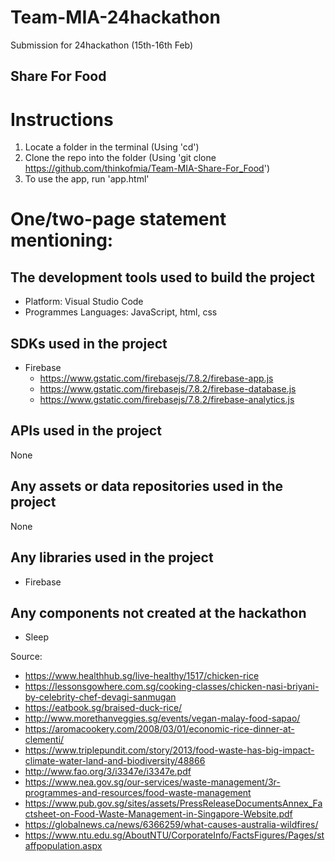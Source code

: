 # Team-MIA-24hackathon
Submission for 24hackathon (15th-16th Feb)

## Share For Food

# Instructions
1) Locate a folder in the terminal (Using 'cd')
2) Clone the repo into the folder (Using 'git clone https://github.com/thinkofmia/Team-MIA-Share-For_Food')
3) To use the app, run 'app.html'

# One/two-page statement mentioning:
## The development tools used to build the project
- Platform: Visual Studio Code
- Programmes Languages: JavaScript, html, css
## SDKs used in the project
- Firebase
    - https://www.gstatic.com/firebasejs/7.8.2/firebase-app.js
    - https://www.gstatic.com/firebasejs/7.8.2/firebase-database.js
    - https://www.gstatic.com/firebasejs/7.8.2/firebase-analytics.js
    
## APIs used in the project
None
## Any assets or data repositories used in the project
None
## Any libraries used in the project
- Firebase
## Any components not created at the hackathon
- Sleep

Source:
- https://www.healthhub.sg/live-healthy/1517/chicken-rice
- https://lessonsgowhere.com.sg/cooking-classes/chicken-nasi-briyani-by-celebrity-chef-devagi-sanmugan
- https://eatbook.sg/braised-duck-rice/
- http://www.morethanveggies.sg/events/vegan-malay-food-sapao/
- https://aromacookery.com/2008/03/01/economic-rice-dinner-at-clementi/
- https://www.triplepundit.com/story/2013/food-waste-has-big-impact-climate-water-land-and-biodiversity/48866
- http://www.fao.org/3/i3347e/i3347e.pdf
- https://www.nea.gov.sg/our-services/waste-management/3r-programmes-and-resources/food-waste-management
- https://www.pub.gov.sg/sites/assets/PressReleaseDocumentsAnnex_Factsheet-on-Food-Waste-Management-in-Singapore-Website.pdf
- https://globalnews.ca/news/6366259/what-causes-australia-wildfires/
- https://www.ntu.edu.sg/AboutNTU/CorporateInfo/FactsFigures/Pages/staffpopulation.aspx
